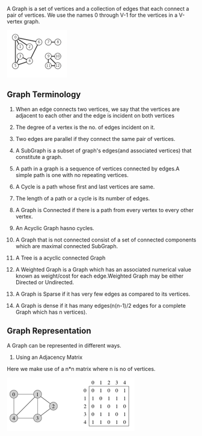 A Graph is a set of vertices and a collection of edges that each connect a pair of vertices. We use the names 0 through V-1 for the vertices in a V-vertex graph.

![alt text](https://github.com/AqdamNaseem/Data-Structure/blob/master/Graph/images/Graph.png)

Graph Terminology
-----------------
1. When an edge connects two vertices, we say that the vertices are adjacent to each other and the edge is incident on both vertices

2. The degree of a vertex is the no. of edges incident on it.

3. Two edges are parallel if they connect the same pair of vertices.

4. A SubGraph is a subset of graph's edges(and associated vertices) that constitute a graph.

5. A path in a graph is a sequence of vertices connected by edges.A simple path is one with no repeating vertices.

6. A Cycle is a path whose first and last vertices are same.

7. The length of a path or a cycle is its number of edges.

8. A Graph is Connected if there is a path from every vertex to every other vertex.

9. An Acyclic Graph hasno cycles.

10. A Graph that is not connected consist of a set of connected components which are maximal connected SubGraph.

11. A Tree is a acyclic connected Graph

12. A Weighted Graph is a Graph which has an associated numerical value known as weight/cost for each edge.Weighted Graph may be either Directed or Undirected.

13. A Graph is Sparse if it has very few edges as compared to its vertices.

14. A Graph is dense if it has many edges(n(n-1)/2 edges for a complete Graph which has n vertices).

Graph Representation
--------------------
A Graph can be represented in different ways.

1. Using an Adjacency Matrix

Here we make use of a n*n matrix where n is no of vertices.

![alt text](https://github.com/AqdamNaseem/Data-Structure/blob/master/Graph/images/Adjacency_Matrix_Graph.png)

